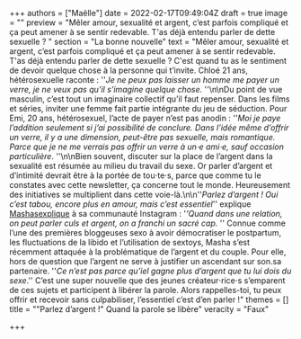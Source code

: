 +++
authors = ["Maëlle"]
date = 2022-02-17T09:49:04Z
draft = true
image = ""
preview = "Mêler amour, sexualité et argent, c’est parfois compliqué et ça peut amener à se sentir redevable. T'as déjà entendu parler de dette sexuelle ? "
section = "La bonne nouvelle"
text = "Mêler amour, sexualité et argent, c’est parfois compliqué et ça peut amener à se sentir redevable. T'as déjà entendu parler de dette sexuelle ? C'est quand tu as le sentiment de devoir quelque chose à la personne qui t’invite. Chloé 21 ans, hétérosexuelle raconte : ''_Je ne peux pas laisser un homme me payer un verre, je ne veux pas qu’il s’imagine quelque chose._ ''\n\nDu point de vue masculin, c’est tout un imaginaire collectif qu’il faut repenser. Dans les films et séries, inviter une femme fait partie intégrante du jeu de séduction. Pour Emi, 20 ans, hétérosexuel, l’acte de payer n’est pas anodin : ''_Moi je paye l’addition seulement si j’ai possibilité de conclure. Dans l’idée même d’offrir un verre, il y a une dimension, peut-être pas sexuelle, mais romantique. Parce que je ne me verrais pas offrir un verre à un⋅e ami⋅e, sauf occasion particulière_. ''\n\nBien souvent, discuter sur la place de l’argent dans la sexualité est résumée au milieu du travail du sexe. Or parler d’argent et d’intimité devrait être à la portée de tou⋅te⋅s, parce que comme tu le constates avec cette newsletter, ça concerne tout le monde. Heureusement des initiatives se multiplient dans cette voie-là.\n\n''_Parlez d’argent ! Oui c’est tabou, encore plus en amour, mais c’est essentiel_'' explique [Mashasexplique](https://www.instagram.com/mashasexplique/) à sa communauté Instagram : '_'Quand dans une relation, on peut parler culs et argent, on a franchi un sacré cap._ '' Connue comme l’une des premières bloggeuses sexo à avoir démocratiser le postpartum, les fluctuations de la libido et l’utilisation de sextoys, Masha s’est récemment attaquée à la problématique de l’argent et du couple. Pour elle, hors de question que l’argent ne serve à justifier un ascendant sur son.sa partenaire. ''_Ce n’est pas parce qu’iel gagne plus d’argent que tu lui dois du sexe_.'' C’est une super nouvelle que des jeunes créateur⋅rice⋅s s’emparent de ces sujets et participent à libérer la parole. Alors rappelles-toi, tu peux offrir et recevoir sans culpabiliser, l’essentiel c’est d’en parler !"
themes = []
title = "\"Parlez d’argent !\" Quand la parole se libère"
veracity = "Faux"

+++
